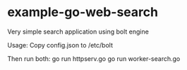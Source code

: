 # example-go-web-search
Very simple search application using bolt engine

Usage:
Copy config.json to /etc/bolt

Then run both:
go run httpserv.go
go run worker-search.go
